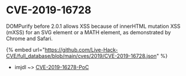 # CVE-2019-16728

DOMPurify before 2.0.1 allows XSS because of innerHTML mutation XSS (mXSS) for an SVG element or a MATH element, as demonstrated by Chrome and Safari.

{% embed url="https://github.com/Live-Hack-CVE/full_database/blob/main/cves/2019/CVE-2019-16728.json" %}


* imjdl ~> [CVE-2019-16278-PoC](https://www.alice-snow.ru/2019/database/cve-2019-16728/cve-2019-16278-poc-imjdl)